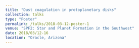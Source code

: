 ```yaml
---
title: "Dust coagulation in protoplanetary disks"
collection: talks
type: "Poster"
permalink: /talks/2018-03-12-poster-1
venue: "SPF2: Star and Planet Formation in the Southwest"
date: 2018/03/12-16
location: "Oracle, Arizona"
---
```

